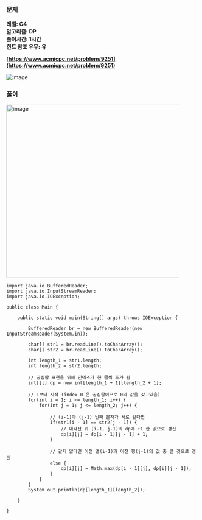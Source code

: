 ### **문제**         

**레벨: G4  
알고리즘: DP**  
**풀이시간: 1시간  
힌트 참조 유무: 유**

**[https://www.acmicpc.net/problem/9251](https://www.acmicpc.net/problem/9251)**

![image](https://github.com/sunwon12/Today-I-Learn/assets/92251131/73dd7add-c955-4d62-b22a-18c59ecc0cb7)

### **풀이**   
<img width="455" alt="image" src="https://github.com/user-attachments/assets/07045852-6e07-4546-9beb-33b156dbcc04" />


```
import java.io.BufferedReader;
import java.io.InputStreamReader;
import java.io.IOException;
 
public class Main {
 
	public static void main(String[] args) throws IOException {
 
		BufferedReader br = new BufferedReader(new InputStreamReader(System.in));
		
		char[] str1 = br.readLine().toCharArray();
		char[] str2 = br.readLine().toCharArray();
		
		int length_1 = str1.length;
		int length_2 = str2.length;
		
		// 공집합 표현을 위해 인덱스가 한 줄씩 추가 됨 
		int[][] dp = new int[length_1 + 1][length_2 + 1];
		
		// 1부터 시작 (index 0 은 공집합이므로 0의 값을 갖고있음) 
		for(int i = 1; i <= length_1; i++) {
			for(int j = 1; j <= length_2; j++) {
				
				// (i-1)과 (j-1) 번째 문자가 서로 같다면  
				if(str1[i - 1] == str2[j - 1]) {
					// 대각선 위 (i-1, j-1)의 dp에 +1 한 값으로 갱신 
					dp[i][j] = dp[i - 1][j - 1] + 1;	
				}
				
				// 같지 않다면 이전 열(i-1)과 이전 행(j-1)의 값 중 큰 것으로 갱신  
				else {
					dp[i][j] = Math.max(dp[i - 1][j], dp[i][j - 1]);
				}
			}
		}
		System.out.println(dp[length_1][length_2]);
		
	}
 
}
```

